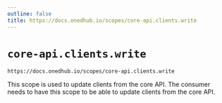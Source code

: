 ```yaml
---
outline: false
title: https://docs.onedhub.io/scopes/core-api.clients.write
---
```


# `core-api.clients.write`
`https://docs.onedhub.io/scopes/core-api.clients.write`<C/>



This scope is used to update clients from the core API. The consumer needs to have this scope to be able to update clients
from the core API.




